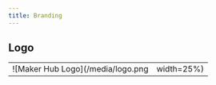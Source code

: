 ```yaml
---
title: Branding
---
```


## Logo

|     |     |
| --- | --- |
| ![Maker Hub Logo](/media/logo.png | width=25%) | [png](https://github.com/pe5er/swanseamakerhub.co.uk/blob/master/media/logo.png) [svg]() |
